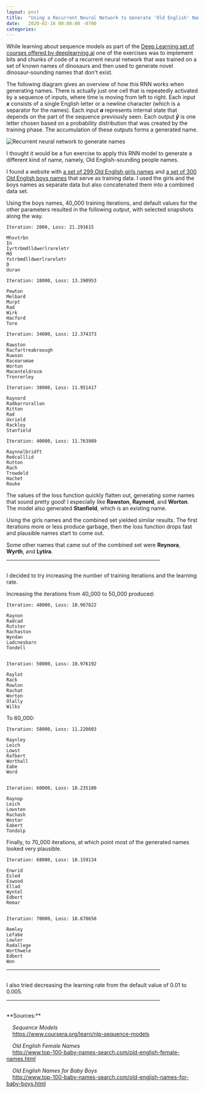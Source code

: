 ```yaml
---
layout: post
title:  "Using a Recurrent Neural Network to Generate 'Old English' Names"
date:   2020-02-16 00:00:00 -0700
categories: 
---
```

While learning about sequence models as part of the [Deep Learning set of courses offered by deeplearning.ai](https://www.deeplearning.ai/deep-learning-specialization/) one of the exercises was to implement bits and chunks of code of a recurrent neural network that was trained on a set of known names of dinosaurs and then used to generate novel dinosaur-sounding names that don't exist.

The following diagram gives an overview of how this RNN works when generating names. There is actually just one cell that is repeatedly activated by a sequence of inputs, where time is moving from left to right. Each input **_x_** consists of a single English letter or a newline character (which is a separator for the names). Each input **_a_** represents internal state that depends on the part of the sequence previously seen.  Each output **_ŷ_** is one letter chosen based on a probability distribution that was created by the training phase. The accumulation of these outputs forms a generated name.

<image src="{{site.url}}/images/rnn-to-generate-names.png" alt="Recurrent neural network to generate names" />
<br />

I thought it would be a fun exercise to apply this RNN model to generate a different kind of name, namely, Old English-sounding people names.

I found a website with [a set of 299 Old English girls names]({{site.url}}/files/oe-girl-names.txt) and [a set of 300 Old English boys names]({{site.url}}/files/oe-boy-names.txt) that serve as training data. I used the girls and the boys names as separate data but also concatenated them into a combined data set.

Using the boys names, 40_000 training iterations, and default values for the other parameters resulted in the following output, with selected snapshots along the way.

~~~~~
Iteration: 2000, Loss: 21.291615

Mhxvtrbn
In
Iyrtrbmdlldwerlrareletr
Md
Ystrbmdlldwerlrareletr
D
Uuran

Iteration: 18000, Loss: 13.390953

Pewton
Melbard
Murpt
Rad
Wirk
Hacford
Tore

Iteration: 34000, Loss: 12.374373

Rawston
Racfartreabroough
Ruwson
Racearumae
Worton
Macenteldrocm
Tronrerley

Iteration: 38000, Loss: 11.951417

Raynord
Radbarrorallon
Ritton
Rad
Uxrield
Rackley
Stanfield

Iteration: 40000, Loss: 11.763989

Raynnelbridft
Redcalllid
Rutton
Rach
Trowdeld
Hachet
Rouke
~~~~~

The values of the loss function quickly flatten out, generating some names that sound pretty good! I especially like **Rawston**, **Raynord**, and **Worton**. The model also generated **Stanfield**, which is an existing name.

Using the girls names and the combined set yielded similar results. The first iterations more or less produce garbage, then the loss function drops fast and plausible names start to come out.

Some other names that came out of the combined set were **Reynora**, **Wyrth**, and **Lytira**.

<hr width="80%">
<br />
I decided to try increasing the number of training iterations and the learning rate.

Increasing the iterations from 40_000 to 50_000 produced:

~~~~~
Iteration: 48000, Loss: 10.967822

Raynon
Radcad
Rutster
Rachaston
Wyndan
Ladcnesbarn
Tondell


Iteration: 50000, Loss: 10.976192

Raylot
Rack
Rowlon
Rachat
Worton
Olally
Wilks
~~~~~

To 60_000:

~~~~~
Iteration: 58000, Loss: 11.220603

Raynley
Leich
Lowst
Rafbert
Worthall
Eabe
Word


Iteration: 60000, Loss: 10.235180

Raynop
Leich
Lowsten
Rachash
Wostar
Eabert
Tondolp
~~~~~

Finally, to 70_000 iterations, at which point most of the generated names looked very plausible.

~~~~~
Iteration: 68000, Loss: 10.159134

Enwrid
Esled
Eswood
Ellad
Wyntel
Edbert
Remar


Iteration: 70000, Loss: 10.670650

Remley
Lefabe
Lowler
Radallege
Worthwele
Edbert
Won
~~~~~

<hr width="80%">
<br />
I also tried decreasing the learning rate from the default value of 0.01 to 0.005.


<hr width="80%">

<br />
**Sources:**

&nbsp;&nbsp;&nbsp;&nbsp;_Sequence Models_  
&nbsp;&nbsp;&nbsp;&nbsp;<https://www.coursera.org/learn/nlp-sequence-models>

&nbsp;&nbsp;&nbsp;&nbsp;_Old English Female Names_  
&nbsp;&nbsp;&nbsp;&nbsp;<http://www.top-100-baby-names-search.com/old-english-female-names.html>

&nbsp;&nbsp;&nbsp;&nbsp;_Old English Names for Baby Boys_  
&nbsp;&nbsp;&nbsp;&nbsp;<http://www.top-100-baby-names-search.com/old-english-names-for-baby-boys.html>

